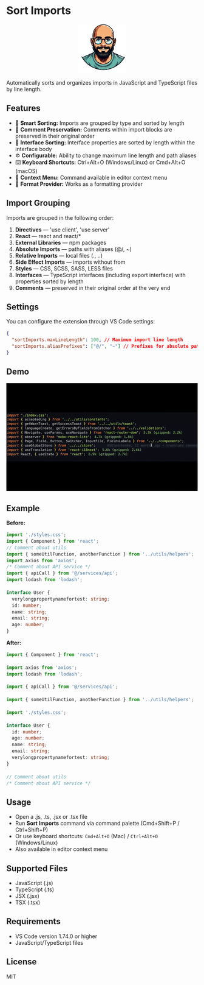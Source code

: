 # Sort Imports

<p align="center">
  <img src="./icon.png" alt="Sort Imports Logo" width="128" />
</p>

Automatically sorts and organizes imports in JavaScript and TypeScript files by line length.

## Features

- 🚀 **Smart Sorting:** Imports are grouped by type and sorted by length
- 💬 **Comment Preservation:** Comments within import blocks are preserved in their original order
- 🔧 **Interface Sorting:** Interface properties are sorted by length within the interface body
- ⚙️ **Configurable:** Ability to change maximum line length and path aliases
- ⌨️ **Keyboard Shortcuts:** Ctrl+Alt+O (Windows/Linux) or Cmd+Alt+O (macOS)
- 📝 **Context Menu:** Command available in editor context menu
- 🎯 **Format Provider:** Works as a formatting provider

## Import Grouping

Imports are grouped in the following order:

1. **Directives** — 'use client', 'use server'
2. **React** — react and react/\*
3. **External Libraries** — npm packages
4. **Absolute Imports** — paths with aliases (@/, ~)
5. **Relative Imports** — local files (., ..)
6. **Side Effect Imports** — imports without from
7. **Styles** — CSS, SCSS, SASS, LESS files
8. **Interfaces** — TypeScript interfaces (including export interface) with properties sorted by length
9. **Comments** — preserved in their original order at the very end

## Settings

You can configure the extension through VS Code settings:

```json
{
  "sortImports.maxLineLength": 100, // Maximum import line length
  "sortImports.aliasPrefixes": ["@/", "~"] // Prefixes for absolute paths
}
```

## Demo

![Sort Imports Demo](./demo.gif)

## Example

**Before:**

```ts
import './styles.css';
import { Component } from 'react';
// Comment about utils
import { someUtilFunction, anotherFunction } from '../utils/helpers';
import axios from 'axios';
/* Comment about API service */
import { apiCall } from '@/services/api';
import lodash from 'lodash';

interface User {
  verylongpropertynamefortest: string;
  id: number;
  name: string;
  email: string;
  age: number;
}
```

**After:**

```ts
import { Component } from 'react';

import axios from 'axios';
import lodash from 'lodash';

import { apiCall } from '@/services/api';

import { someUtilFunction, anotherFunction } from '../utils/helpers';

import './styles.css';

interface User {
  id: number;
  age: number;
  name: string;
  email: string;
  verylongpropertynamefortest: string;
}

// Comment about utils
/* Comment about API service */
```

## Usage

- Open a .js, .ts, .jsx or .tsx file
- Run **Sort Imports** command via command palette (Cmd+Shift+P / Ctrl+Shift+P)
- Or use keyboard shortcuts: `Cmd+Alt+O` (Mac) / `Ctrl+Alt+O` (Windows/Linux)
- Also available in editor context menu

## Supported Files

- JavaScript (.js)
- TypeScript (.ts)
- JSX (.jsx)
- TSX (.tsx)

## Requirements

- VS Code version 1.74.0 or higher
- JavaScript/TypeScript files

## License

MIT
